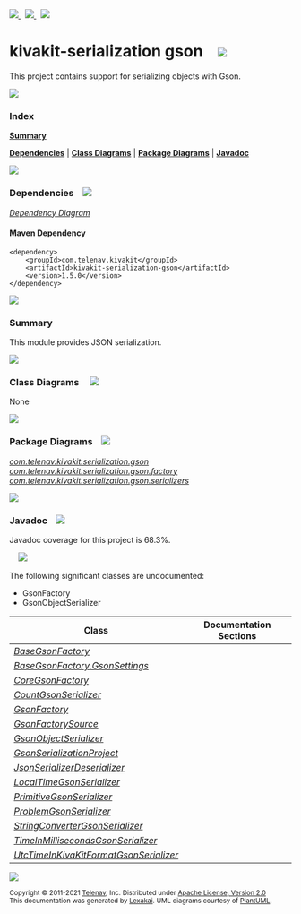 [//]: # (start-user-text)

<a href="https://www.kivakit.org">
<img src="https://www.kivakit.org/images/web-32.png" srcset="https://www.kivakit.org/images/web-32-2x.png 2x"/>
</a>
&nbsp;
<a href="https://twitter.com/openkivakit">
<img src="https://www.kivakit.org/images/twitter-32.png" srcset="https://www.kivakit.org/images/twitter-32-2x.png 2x"/>
</a>
&nbsp;
<a href="https://kivakit.zulipchat.com">
<img src="https://www.kivakit.org/images/zulip-32.png" srcset="https://www.kivakit.org/images/zulip-32-2x.png 2x"/>
</a>

[//]: # (end-user-text)

# kivakit-serialization gson &nbsp;&nbsp; <img src="https://www.kivakit.org/images/communicate-32.png" srcset="https://www.kivakit.org/images/communicate-32-2x.png 2x"/>

This project contains support for serializing objects with Gson.

<img src="https://www.kivakit.org/images/horizontal-line-512.png" srcset="https://www.kivakit.org/images/horizontal-line-512-2x.png 2x"/>

### Index

[**Summary**](#summary)  

[**Dependencies**](#dependencies) | [**Class Diagrams**](#class-diagrams) | [**Package Diagrams**](#package-diagrams) | [**Javadoc**](#javadoc)

<img src="https://www.kivakit.org/images/horizontal-line-512.png" srcset="https://www.kivakit.org/images/horizontal-line-512-2x.png 2x"/>

### Dependencies <a name="dependencies"></a> &nbsp;&nbsp; <img src="https://www.kivakit.org/images/dependencies-32.png" srcset="https://www.kivakit.org/images/dependencies-32-2x.png 2x"/>

[*Dependency Diagram*](https://www.kivakit.org/1.5.0/lexakai/kivakit/kivakit-serialization/gson/documentation/diagrams/dependencies.svg)

#### Maven Dependency

    <dependency>
        <groupId>com.telenav.kivakit</groupId>
        <artifactId>kivakit-serialization-gson</artifactId>
        <version>1.5.0</version>
    </dependency>

<img src="https://www.kivakit.org/images/horizontal-line-128.png" srcset="https://www.kivakit.org/images/horizontal-line-128-2x.png 2x"/>

[//]: # (start-user-text)

### Summary <a name = "summary"></a>

This module provides JSON serialization.

[//]: # (end-user-text)

<img src="https://www.kivakit.org/images/horizontal-line-128.png" srcset="https://www.kivakit.org/images/horizontal-line-128-2x.png 2x"/>

### Class Diagrams <a name="class-diagrams"></a> &nbsp; &nbsp; <img src="https://www.kivakit.org/images/diagram-40.png" srcset="https://www.kivakit.org/images/diagram-40-2x.png 2x"/>

None

<img src="https://www.kivakit.org/images/horizontal-line-128.png" srcset="https://www.kivakit.org/images/horizontal-line-128-2x.png 2x"/>

### Package Diagrams <a name="package-diagrams"></a> &nbsp;&nbsp; <img src="https://www.kivakit.org/images/box-32.png" srcset="https://www.kivakit.org/images/box-32-2x.png 2x"/>

[*com.telenav.kivakit.serialization.gson*](https://www.kivakit.org/1.5.0/lexakai/kivakit/kivakit-serialization/gson/documentation/diagrams/com.telenav.kivakit.serialization.gson.svg)  
[*com.telenav.kivakit.serialization.gson.factory*](https://www.kivakit.org/1.5.0/lexakai/kivakit/kivakit-serialization/gson/documentation/diagrams/com.telenav.kivakit.serialization.gson.factory.svg)  
[*com.telenav.kivakit.serialization.gson.serializers*](https://www.kivakit.org/1.5.0/lexakai/kivakit/kivakit-serialization/gson/documentation/diagrams/com.telenav.kivakit.serialization.gson.serializers.svg)

<img src="https://www.kivakit.org/images/horizontal-line-128.png" srcset="https://www.kivakit.org/images/horizontal-line-128-2x.png 2x"/>

### Javadoc <a name="javadoc"></a> &nbsp;&nbsp; <img src="https://www.kivakit.org/images/books-32.png" srcset="https://www.kivakit.org/images/books-32-2x.png 2x"/>

Javadoc coverage for this project is 68.3%.  
  
&nbsp; &nbsp; <img src="https://www.kivakit.org/images/meter-70-96.png" srcset="https://www.kivakit.org/images/meter-70-96-2x.png 2x"/>


The following significant classes are undocumented:  

- GsonFactory  
- GsonObjectSerializer

| Class | Documentation Sections |
|---|---|
| [*BaseGsonFactory*](https://www.kivakit.org/1.5.0/javadoc/kivakit/kivakit.serialization.gson/com/telenav/kivakit/serialization/gson/factory/BaseGsonFactory.html) |  |  
| [*BaseGsonFactory.GsonSettings*](https://www.kivakit.org/1.5.0/javadoc/kivakit/kivakit.serialization.gson/com/telenav/kivakit/serialization/gson/factory/BaseGsonFactory.GsonSettings.html) |  |  
| [*CoreGsonFactory*](https://www.kivakit.org/1.5.0/javadoc/kivakit/kivakit.serialization.gson/com/telenav/kivakit/serialization/gson/factory/CoreGsonFactory.html) |  |  
| [*CountGsonSerializer*](https://www.kivakit.org/1.5.0/javadoc/kivakit/kivakit.serialization.gson/com/telenav/kivakit/serialization/gson/serializers/CountGsonSerializer.html) |  |  
| [*GsonFactory*](https://www.kivakit.org/1.5.0/javadoc/kivakit/kivakit.serialization.gson/com/telenav/kivakit/serialization/gson/factory/GsonFactory.html) |  |  
| [*GsonFactorySource*](https://www.kivakit.org/1.5.0/javadoc/kivakit/kivakit.serialization.gson/com/telenav/kivakit/serialization/gson/factory/GsonFactorySource.html) |  |  
| [*GsonObjectSerializer*](https://www.kivakit.org/1.5.0/javadoc/kivakit/kivakit.serialization.gson/com/telenav/kivakit/serialization/gson/GsonObjectSerializer.html) |  |  
| [*GsonSerializationProject*](https://www.kivakit.org/1.5.0/javadoc/kivakit/kivakit.serialization.gson/com/telenav/kivakit/serialization/gson/GsonSerializationProject.html) |  |  
| [*JsonSerializerDeserializer*](https://www.kivakit.org/1.5.0/javadoc/kivakit/kivakit.serialization.gson/com/telenav/kivakit/serialization/gson/factory/JsonSerializerDeserializer.html) |  |  
| [*LocalTimeGsonSerializer*](https://www.kivakit.org/1.5.0/javadoc/kivakit/kivakit.serialization.gson/com/telenav/kivakit/serialization/gson/serializers/LocalTimeGsonSerializer.html) |  |  
| [*PrimitiveGsonSerializer*](https://www.kivakit.org/1.5.0/javadoc/kivakit/kivakit.serialization.gson/com/telenav/kivakit/serialization/gson/PrimitiveGsonSerializer.html) |  |  
| [*ProblemGsonSerializer*](https://www.kivakit.org/1.5.0/javadoc/kivakit/kivakit.serialization.gson/com/telenav/kivakit/serialization/gson/serializers/ProblemGsonSerializer.html) |  |  
| [*StringConverterGsonSerializer*](https://www.kivakit.org/1.5.0/javadoc/kivakit/kivakit.serialization.gson/com/telenav/kivakit/serialization/gson/serializers/StringConverterGsonSerializer.html) |  |  
| [*TimeInMillisecondsGsonSerializer*](https://www.kivakit.org/1.5.0/javadoc/kivakit/kivakit.serialization.gson/com/telenav/kivakit/serialization/gson/serializers/TimeInMillisecondsGsonSerializer.html) |  |  
| [*UtcTimeInKivaKitFormatGsonSerializer*](https://www.kivakit.org/1.5.0/javadoc/kivakit/kivakit.serialization.gson/com/telenav/kivakit/serialization/gson/serializers/UtcTimeInKivaKitFormatGsonSerializer.html) |  |  

[//]: # (start-user-text)



[//]: # (end-user-text)

<img src="https://www.kivakit.org/images/horizontal-line-512.png" srcset="https://www.kivakit.org/images/horizontal-line-512-2x.png 2x"/>

<sub>Copyright &#169; 2011-2021 [Telenav](https://telenav.com), Inc. Distributed under [Apache License, Version 2.0](LICENSE)</sub>  
<sub>This documentation was generated by [Lexakai](https://lexakai.org). UML diagrams courtesy of [PlantUML](https://plantuml.com).</sub>

